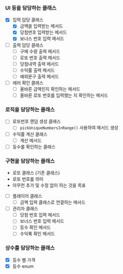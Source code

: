 
### UI 등을 담당하는 클래스
- [X] 입력 담당 클래스
    - [X] 금액을 입력받는 메서드
    - [X] 당첨번호 입력받는 메서드
    - [X] 보너스 번호 입력 메서드
- [ ] 출력 담당 클래스
    - [ ] 구매 수량 출력 메서드
    - [ ] 로또 번호 출력 메서드
    - [ ] 당첨내역 출력 메서드
    - [ ] 수익률 출력 메서드
    - [ ] 예외문구 출력 메서드
- [ ] 에러 확인 클래스
    - [ ] 올바른 금액인지 확인하는 메서드
    - [ ] 올바른 로또 번호를 입력했는 지 확인하는 메서드

### 로직을 담당하는 클래스
- [ ] 로또번호 랜덤 생성 클래스
    - [ ] `pickUniqueNumbersInRange()` 사용하여 메서드 생성
- [ ] 수익률 계산 클래스
    - [ ] 계산 메서드
- [ ] 등수를 확인하는 클래스

### 구현을 담당하는 클래스
-  로또 클래스 (기존 클래스)
- 로또 번호를 의미
- 아무런 추가 및 수정 없이 하는 것을 목표
- [ ] 플레이어 클래스
    - [ ] 금액 입력 클래스로 연결하는 메서드
- [ ] 관리자 클래스
    - [ ] 당첨 번호 입력 메서드
    - [ ] 보너스 번호 입력 메서드
    - [ ] 등수 확인 메서드
    - [ ] 수익륙 확인 메서드

### 상수를 담당하는 클래스
- [X] 등수 별 가격
- [X] 등수 enum
